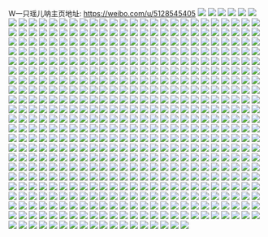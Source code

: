 W一只瑶儿呐主页地址: https://weibo.com/u/5128545405 
![](https://wx4.sinaimg.cn/mw2000/005B4QWhly1h9eqzm79a7j32c0340u0y.jpg) 
![](https://wx4.sinaimg.cn/mw2000/005B4QWhly1h9eqzl9n3zj32c03407wj.jpg) 
![](https://wx4.sinaimg.cn/mw2000/005B4QWhly1h9bt12g7k8j30u012majs.jpg) 
![](https://wx4.sinaimg.cn/mw2000/005B4QWhly1h98envsgcjj30yh1vx4go.jpg) 
![](https://wx4.sinaimg.cn/mw2000/005B4QWhly1h98enwa18yj30yi1o41as.jpg) 
![](https://wx4.sinaimg.cn/mw2000/005B4QWhly1h92cx1k5hij31vj2gkx6q.jpg) 
![](https://wx4.sinaimg.cn/mw2000/005B4QWhly1h92cwxutfjj32c03401l1.jpg) 
![](https://wx4.sinaimg.cn/mw2000/005B4QWhly1h92cx9y9a9j31w72ix1kz.jpg) 
![](https://wx4.sinaimg.cn/mw2000/005B4QWhly1h92cxoqtnxj32c03401l1.jpg) 
![](https://wx4.sinaimg.cn/mw2000/005B4QWhly1h92cxw5afvj32c03407wj.jpg) 
![](https://wx4.sinaimg.cn/mw2000/005B4QWhly1h92cx62kyvj31xh2trkjn.jpg) 
![](https://wx4.sinaimg.cn/mw2000/005B4QWhly1h8s2ur09ttj31mf2che81.jpg) 
![](https://wx4.sinaimg.cn/mw2000/005B4QWhly1h8s2uru3paj31ms2cnb29.jpg) 
![](https://wx4.sinaimg.cn/mw2000/005B4QWhly1h8s2utneqxj32zg287x6q.jpg) 
![](https://wx4.sinaimg.cn/mw2000/005B4QWhly1h8s2upx3dlj322d30vb2a.jpg) 
![](https://wx4.sinaimg.cn/mw2000/005B4QWhly1h8oa4e40e4j32c0340u0y.jpg) 
![](https://wx4.sinaimg.cn/mw2000/005B4QWhly1h8oa4fesgbj32c03404qr.jpg) 
![](https://wx4.sinaimg.cn/mw2000/005B4QWhly1h8oa4gevo3j32c03404qr.jpg) 
![](https://wx4.sinaimg.cn/mw2000/005B4QWhly1h8oa4hb940j32c03407wj.jpg) 
![](https://wx4.sinaimg.cn/mw2000/005B4QWhly1h8oa4jnwusj3140140dkn.jpg) 
![](https://wx4.sinaimg.cn/mw2000/005B4QWhly1h8e4i0ji8zj30yi1oun73.jpg) 
![](https://wx4.sinaimg.cn/mw2000/005B4QWhly1h881pbxp8fj30yi22ob2a.jpg) 
![](https://wx4.sinaimg.cn/mw2000/005B4QWhly1h881pcpmbhj315h0yin22.jpg) 
![](https://wx4.sinaimg.cn/mw2000/005B4QWhly1h881pq81kwj31s62c1hdt.jpg) 
![](https://wx4.sinaimg.cn/mw2000/005B4QWhly1h881outiwmj30yi1mmqj1.jpg) 
![](https://wx4.sinaimg.cn/mw2000/005B4QWhly1h82g11o6zzj30yi22oqpg.jpg) 
![](https://wx4.sinaimg.cn/mw2000/005B4QWhly1h7oytkk3gaj323u2icx6q.jpg) 
![](https://wx4.sinaimg.cn/mw2000/005B4QWhly1h7oytlkc0fj31z82nie82.jpg) 
![](https://wx4.sinaimg.cn/mw2000/005B4QWhly1h7gbawa1t4j32c13404qs.jpg) 
![](https://wx4.sinaimg.cn/mw2000/005B4QWhly1h7gbasxq1bj31sc2dskjm.jpg) 
![](https://wx4.sinaimg.cn/mw2000/005B4QWhly1h7gbauchiyj31sc2ds1kx.jpg) 
![](https://wx4.sinaimg.cn/mw2000/005B4QWhly1h7gbav2dxaj322n2bjqv5.jpg) 
![](https://wx4.sinaimg.cn/mw2000/005B4QWhly1h7gbatjljvj31sc2dsqcu.jpg) 
![](https://wx4.sinaimg.cn/mw2000/005B4QWhly1h7gbar55m4j32c02xmb2a.jpg) 
![](https://wx4.sinaimg.cn/mw2000/005B4QWhly1h7b0z0eenqj32c0340u0y.jpg) 
![](https://wx4.sinaimg.cn/mw2000/005B4QWhly1h70g52n3xoj327y2qs12n.jpg) 
![](https://wx4.sinaimg.cn/mw2000/005B4QWhly1h70g56x606j32c0340tka.jpg) 
![](https://wx4.sinaimg.cn/mw2000/005B4QWhly1h70g5aecg7j31tg2do4qp.jpg) 
![](https://wx4.sinaimg.cn/mw2000/005B4QWhly1h6mds0981nj32c0352e82.jpg) 
![](https://wx4.sinaimg.cn/mw2000/005B4QWhly1h6mds7jfogj32c0340npf.jpg) 
![](https://wx4.sinaimg.cn/mw2000/005B4QWhly1h6mds4jd9nj32c0340aqa.jpg) 
![](https://wx4.sinaimg.cn/mw2000/005B4QWhly1h6mds2dbemj320k2zqqv6.jpg) 
![](https://wx4.sinaimg.cn/mw2000/005B4QWhly1h6mdsbgkt5j31xc2ymu0y.jpg) 
![](https://wx4.sinaimg.cn/mw2000/005B4QWhly1h6mds9k2syj320r2s7qp3.jpg) 
![](https://wx4.sinaimg.cn/mw2000/005B4QWhly1h6mdsg19h3j327u2z4qv7.jpg) 
![](https://wx4.sinaimg.cn/mw2000/005B4QWhly1h6mdsdi8skj31yn2vm4qr.jpg) 
![](https://wx4.sinaimg.cn/mw2000/005B4QWhly1h668was5djj32c0340tea.jpg) 
![](https://wx4.sinaimg.cn/mw2000/005B4QWhly1h668w8or3kj320o2g6al5.jpg) 
![](https://wx4.sinaimg.cn/mw2000/005B4QWhly1h668w5fxtzj32c0340qv6.jpg) 
![](https://wx4.sinaimg.cn/mw2000/005B4QWhly1h668wc4yhwj322o2ev77y.jpg) 
![](https://wx4.sinaimg.cn/mw2000/005B4QWhly1h668wey7t9j32692qfaj8.jpg) 
![](https://wx4.sinaimg.cn/mw2000/005B4QWhly1h668whaxd7j32151zctem.jpg) 
![](https://wx4.sinaimg.cn/mw2000/005B4QWhly1h62ycfegqcj31o0280b29.jpg) 
![](https://wx4.sinaimg.cn/mw2000/005B4QWhly1h62ycfx2nlj31o0280dlk.jpg) 
![](https://wx4.sinaimg.cn/mw2000/005B4QWhly1h4d7i5ezkhj30yi1ap7aa.jpg) 
![](https://wx4.sinaimg.cn/mw2000/005B4QWhly1h4d7k7ctf5j30u01hcgxz.jpg) 
![](https://wx4.sinaimg.cn/mw2000/005B4QWhly1h45onmz2nuj32c03404qr.jpg) 
![](https://wx4.sinaimg.cn/mw2000/005B4QWhly1h45onvdhvkj31tn2sfe82.jpg) 
![](https://wx4.sinaimg.cn/mw2000/005B4QWhly1h45onnygjpj32c0356u0x.jpg) 
![](https://wx4.sinaimg.cn/mw2000/005B4QWhly1h45onrncxuj32c03401ky.jpg) 
![](https://wx4.sinaimg.cn/mw2000/005B4QWhly1h45onp8s9jj32c035ix6q.jpg) 
![](https://wx4.sinaimg.cn/mw2000/005B4QWhly1h45onu8b4dj32c0340x6p.jpg) 
![](https://wx4.sinaimg.cn/mw2000/005B4QWhly1h45onq8z04j32c033y1ky.jpg) 
![](https://wx4.sinaimg.cn/mw2000/005B4QWhly1h45ont6iwkj32c0340b2b.jpg) 
![](https://wx4.sinaimg.cn/mw2000/005B4QWhly1h46vch2g3cj327533fb2c.jpg) 
![](https://wx4.sinaimg.cn/mw2000/005B4QWhly1h3tirm6jp2j334022o7wi.jpg) 
![](https://wx4.sinaimg.cn/mw2000/005B4QWhly1h3tirlekk3j334022ob2a.jpg) 
![](https://wx4.sinaimg.cn/mw2000/005B4QWhly1h3tirnghvoj334022okjm.jpg) 
![](https://wx4.sinaimg.cn/mw2000/005B4QWhly1h3tiroeiavj334025y4qq.jpg) 
![](https://wx4.sinaimg.cn/mw2000/005B4QWhly1h33dqpnajyj30n90m140a.jpg) 
![](https://wx4.sinaimg.cn/mw2000/005B4QWhly1h2xtd6x249j320x2zohdv.jpg) 
![](https://wx4.sinaimg.cn/mw2000/005B4QWhly1h2xtdf7mbwj32c03407wl.jpg) 
![](https://wx4.sinaimg.cn/mw2000/005B4QWhly1h2xtd8vuwhj31ip23zkjl.jpg) 
![](https://wx4.sinaimg.cn/mw2000/005B4QWhly1h2xtdb3m1nj31sc2ds7wi.jpg) 
![](https://wx4.sinaimg.cn/mw2000/005B4QWhly1h2xtdgvyi5j325e2ute82.jpg) 
![](https://wx4.sinaimg.cn/mw2000/005B4QWhly1h2xtdlh22bj31sc2ds7wi.jpg) 
![](https://wx4.sinaimg.cn/mw2000/005B4QWhly1h2xtdjte0yj32c0340u0z.jpg) 
![](https://wx4.sinaimg.cn/mw2000/005B4QWhly1h2g00f96m5j31sc2dsu0x.jpg) 
![](https://wx4.sinaimg.cn/mw2000/005B4QWhly1h2g00dh0e5j325v1xh7wi.jpg) 
![](https://wx4.sinaimg.cn/mw2000/005B4QWhly1h25yd6xywxj30yi0xldhv.jpg) 
![](https://wx4.sinaimg.cn/mw2000/005B4QWhly1h24nglu34bj32lp2eq1l0.jpg) 
![](https://wx4.sinaimg.cn/mw2000/005B4QWhly1h24nh19hq1j31jo28g4qs.jpg) 
![](https://wx4.sinaimg.cn/mw2000/005B4QWhly1h24ngy33g1j321r2uux6q.jpg) 
![](https://wx4.sinaimg.cn/mw2000/005B4QWhly1h24ngrqjvwj31q02u4kjm.jpg) 
![](https://wx4.sinaimg.cn/mw2000/005B4QWhly1h24nguzgzij31v32vl4qr.jpg) 
![](https://wx4.sinaimg.cn/mw2000/005B4QWhly1h24ngo5v30j320j2g0u10.jpg) 
![](https://wx4.sinaimg.cn/mw2000/005B4QWhly1h1nfn1or42j32c035e7wp.jpg) 
![](https://wx4.sinaimg.cn/mw2000/005B4QWhly1h1nfoa393aj31sc2dshdu.jpg) 
![](https://wx4.sinaimg.cn/mw2000/005B4QWhly1h1nfo6p84bj32c0340x6u.jpg) 
![](https://wx4.sinaimg.cn/mw2000/005B4QWhly1h1nfof6kybj33402c0kjo.jpg) 
![](https://wx4.sinaimg.cn/mw2000/005B4QWhly1h1nfoi9w9jj31s82geqv6.jpg) 
![](https://wx4.sinaimg.cn/mw2000/005B4QWhly1h1mu0rbtapj31sc2ds4qq.jpg) 
![](https://wx4.sinaimg.cn/mw2000/005B4QWhly1h1mu0wwvf5j31k6286qv6.jpg) 
![](https://wx4.sinaimg.cn/mw2000/005B4QWhly1h1cwnlgx2hj33402c0kjn.jpg) 
![](https://wx4.sinaimg.cn/mw2000/005B4QWhly1h1cwno0017j30u00up14f.jpg) 
![](https://wx4.sinaimg.cn/mw2000/005B4QWhly1h1cwnolwjxj30ld0jjwjk.jpg) 
![](https://wx4.sinaimg.cn/mw2000/005B4QWhly1h1cwnozs4dj30q70is7bh.jpg) 
![](https://wx4.sinaimg.cn/mw2000/005B4QWhly1h1cwnpdpq9j30pp0pzn2x.jpg) 
![](https://wx4.sinaimg.cn/mw2000/005B4QWhly1h1cwnq5vtej30i50fb0wj.jpg) 
![](https://wx4.sinaimg.cn/mw2000/005B4QWhly1h1cwnpps01j30o30jnq6t.jpg) 
![](https://wx4.sinaimg.cn/mw2000/005B4QWhly1h14izugf6nj31sc2dsqv5.jpg) 
![](https://wx4.sinaimg.cn/mw2000/005B4QWhly1h14izp1dvxj31h612f1kx.jpg) 
![](https://wx4.sinaimg.cn/mw2000/005B4QWhly1h14j0bf635j31sc2dsqv6.jpg) 
![](https://wx4.sinaimg.cn/mw2000/005B4QWhly1h14j02ls3ij31sc2dsx6q.jpg) 
![](https://wx4.sinaimg.cn/mw2000/005B4QWhly1h0yid8boogj32c0340qv8.jpg) 
![](https://wx4.sinaimg.cn/mw2000/005B4QWhly1h0yid45hkuj32c02qfu11.jpg) 
![](https://wx4.sinaimg.cn/mw2000/005B4QWhly1h0yidb9p1sj32c0325hdw.jpg) 
![](https://wx4.sinaimg.cn/mw2000/005B4QWhly1h0yichizzzj31sc2ds1kz.jpg) 
![](https://wx4.sinaimg.cn/mw2000/005B4QWhly1h0yicof5otj32c0340kjn.jpg) 
![](https://wx4.sinaimg.cn/mw2000/005B4QWhly1h0yic81qqcj32c0340qv6.jpg) 
![](https://wx4.sinaimg.cn/mw2000/005B4QWhly1h0yidhzauij33402cqu13.jpg) 
![](https://wx4.sinaimg.cn/mw2000/005B4QWhly1h0yido3i63j32b23404qv.jpg) 
![](https://wx4.sinaimg.cn/mw2000/005B4QWhly1h0pwixw5ogj3196145dsl.jpg) 
![](https://wx4.sinaimg.cn/mw2000/005B4QWhly1h0fkhtp21uj31wb2u4kjn.jpg) 
![](https://wx4.sinaimg.cn/mw2000/005B4QWhly1h0fkhrn99ij32c03404qq.jpg) 
![](https://wx4.sinaimg.cn/mw2000/005B4QWhly1h0fki2mwzij322t31jx6u.jpg) 
![](https://wx4.sinaimg.cn/mw2000/005B4QWhly1h0fki9g8r6j31yd2j4b2d.jpg) 
![](https://wx4.sinaimg.cn/mw2000/005B4QWhly1h0fkik7vjzj32b63597wk.jpg) 
![](https://wx4.sinaimg.cn/mw2000/005B4QWhly1h0fkie0neyj31no28gnpf.jpg) 
![](https://wx4.sinaimg.cn/mw2000/005B4QWhly1h0fkhq59i5j323h2ux7wl.jpg) 
![](https://wx4.sinaimg.cn/mw2000/005B4QWhly1h0fkiipe8lj31cj1n4kjm.jpg) 
![](https://wx4.sinaimg.cn/mw2000/005B4QWhly1h06x55qdb7j30yi0h5jul.jpg) 
![](https://wx4.sinaimg.cn/mw2000/005B4QWhly1h06x57ydsoj30u01hcwqi.jpg) 
![](https://wx4.sinaimg.cn/mw2000/005B4QWhly1h06x5de479j31jd1j34qq.jpg) 
![](https://wx4.sinaimg.cn/mw2000/005B4QWhly1h06x58bds5j30r70r6adl.jpg) 
![](https://wx4.sinaimg.cn/mw2000/005B4QWhly1h06x54vkzhj32dc35sx6q.jpg) 
![](https://wx4.sinaimg.cn/mw2000/005B4QWhly1h06x58lh8rj30qi0n1n1j.jpg) 
![](https://wx4.sinaimg.cn/mw2000/005B4QWhly1h04uqt3e3mj31kq270kjm.jpg) 
![](https://wx4.sinaimg.cn/mw2000/005B4QWhly1h04uq9g0daj31rm24wkjm.jpg) 
![](https://wx4.sinaimg.cn/mw2000/005B4QWhly1h04uqc9r5tj31sc2ds7wj.jpg) 
![](https://wx4.sinaimg.cn/mw2000/005B4QWhly1h04uqg80x7j32001yi7j5.jpg) 
![](https://wx4.sinaimg.cn/mw2000/005B4QWhly1h04uqfigkoj31sc2ds4qr.jpg) 
![](https://wx4.sinaimg.cn/mw2000/005B4QWhly1gznhc2sm4hj30yi0y911m.jpg) 
![](https://wx4.sinaimg.cn/mw2000/005B4QWhly1gzd8x3qzsfj31sc2ds7wi.jpg) 
![](https://wx4.sinaimg.cn/mw2000/005B4QWhly1gzd8xtym1jj31sc2dsb2a.jpg) 
![](https://wx4.sinaimg.cn/mw2000/005B4QWhly1gzd8x94ywhj31sc2dsx6p.jpg) 
![](https://wx4.sinaimg.cn/mw2000/005B4QWhly1gzd8xwj1apj32c0340hdt.jpg) 
![](https://wx4.sinaimg.cn/mw2000/005B4QWhly1gzd8yl62ebj32c03407wi.jpg) 
![](https://wx4.sinaimg.cn/mw2000/005B4QWhly1gz0uuis8omj30yi0hlacq.jpg) 
![](https://wx4.sinaimg.cn/mw2000/005B4QWhly1gymr52er4nj32c0340hdu.jpg) 
![](https://wx4.sinaimg.cn/mw2000/005B4QWhly1gymr54fs4gj32c03227wk.jpg) 
![](https://wx4.sinaimg.cn/mw2000/005B4QWhly1gymr516amkj32c0340qv5.jpg) 
![](https://wx4.sinaimg.cn/mw2000/005B4QWhly1gyght6u5ldj31o0280kjm.jpg) 
![](https://wx4.sinaimg.cn/mw2000/005B4QWhly1gyghsze4fkj31o0280b2a.jpg) 
![](https://wx4.sinaimg.cn/mw2000/005B4QWhly1gyghswt6glj30lc0sg128.jpg) 
![](https://wx4.sinaimg.cn/mw2000/005B4QWhly1gyghtdp3v9j31o0280e82.jpg) 
![](https://wx4.sinaimg.cn/mw2000/005B4QWhly1gyghsvfcztj31o01xvhdt.jpg) 
![](https://wx4.sinaimg.cn/mw2000/005B4QWhly1gxv1b3v1dsj32c03401kz.jpg) 
![](https://wx4.sinaimg.cn/mw2000/005B4QWhly1gxv1bgffsbj32c0340qv6.jpg) 
![](https://wx4.sinaimg.cn/mw2000/005B4QWhly1gxv1b6qh5oj33402c0e82.jpg) 
![](https://wx4.sinaimg.cn/mw2000/005B4QWhly1gxv1ayvqe9j32c03404qq.jpg) 
![](https://wx4.sinaimg.cn/mw2000/005B4QWhly1gxv1bbm2dij31gw33ze81.jpg) 
![](https://wx4.sinaimg.cn/mw2000/005B4QWhly1gxv1bjffiej32c03404qq.jpg) 
![](https://wx4.sinaimg.cn/mw2000/005B4QWhly1gxv1b8o9hjj32c03407wi.jpg) 
![](https://wx4.sinaimg.cn/mw2000/005B4QWhly1gxv1by9putj31ju33ze81.jpg) 
![](https://wx4.sinaimg.cn/mw2000/005B4QWhly1gxv1bogvimj32c03404qq.jpg) 
![](https://wx4.sinaimg.cn/mw2000/005B4QWhly1gwn4l49aqjj31sc2dshdu.jpg) 
![](https://wx4.sinaimg.cn/mw2000/005B4QWhly1gwn4kt5v1uj32rl0ww4qp.jpg) 
![](https://wx4.sinaimg.cn/mw2000/005B4QWhly1gwn4kqwgwhj32c03407wi.jpg) 
![](https://wx4.sinaimg.cn/mw2000/005B4QWhly1gwn4kmeq3ij30k00jdq57.jpg) 
![](https://wx4.sinaimg.cn/mw2000/005B4QWhly1gwn4lr4przj32c0340b2a.jpg) 
![](https://wx4.sinaimg.cn/mw2000/005B4QWhly1gwn4luvweyj32c0340x6p.jpg) 
![](https://wx4.sinaimg.cn/mw2000/005B4QWhly1gwn4m185w4j33402c0b29.jpg) 
![](https://wx4.sinaimg.cn/mw2000/005B4QWhly1gwctze3s8gj33402c0nph.jpg) 
![](https://wx4.sinaimg.cn/mw2000/005B4QWhly1gwctzjmwvqj32c03404qq.jpg) 
![](https://wx4.sinaimg.cn/mw2000/005B4QWhly1gwctzp4bzpj31sc2ds1ky.jpg) 
![](https://wx4.sinaimg.cn/mw2000/005B4QWhly1gwb5zrrcalj320h2fr1kz.jpg) 
![](https://wx4.sinaimg.cn/mw2000/005B4QWhly1gwb5znvgxmj32c03401kz.jpg) 
![](https://wx4.sinaimg.cn/mw2000/005B4QWhly1gwb5zwoh5xj32c0340x6s.jpg) 
![](https://wx4.sinaimg.cn/mw2000/005B4QWhly1gwa20y0hngj316n1kwaz3.jpg) 
![](https://wx4.sinaimg.cn/mw2000/005B4QWhly1gwa20u12lcj32c0340b29.jpg) 
![](https://wx4.sinaimg.cn/mw2000/005B4QWhly1gwa20qvm91j33402c07wj.jpg) 
![](https://wx4.sinaimg.cn/mw2000/005B4QWhly1gwa213j7jtj316o1kwnpd.jpg) 
![](https://wx4.sinaimg.cn/mw2000/005B4QWhly1gwa214u30kj33402c0b29.jpg) 
![](https://wx4.sinaimg.cn/mw2000/005B4QWhly1gwa219c3pfj316o1kw4qp.jpg) 
![](https://wx4.sinaimg.cn/mw2000/005B4QWhly1gw4hrl9yptj316o1kwhcq.jpg) 
![](https://wx4.sinaimg.cn/mw2000/005B4QWhly1gw4hrwz231j31o0280kjm.jpg) 
![](https://wx4.sinaimg.cn/mw2000/005B4QWhly1gw4hrz1nx3j30lc0sgdmf.jpg) 
![](https://wx4.sinaimg.cn/mw2000/005B4QWhly1gw4hrew9ghj316o1kwe81.jpg) 
![](https://wx4.sinaimg.cn/mw2000/005B4QWhly1gw4hs7c2zej316o1kwe81.jpg) 
![](https://wx4.sinaimg.cn/mw2000/005B4QWhly1gvo9jpaozwj616o1kw7wh02.jpg) 
![](https://wx4.sinaimg.cn/mw2000/005B4QWhly1gvo9jukbj2j61o02804qq02.jpg) 
![](https://wx4.sinaimg.cn/mw2000/005B4QWhly1gvo9jz3kqij61o02801ky02.jpg) 
![](https://wx4.sinaimg.cn/mw2000/005B4QWhly1gvo9jmdg0sj61o02801ky02.jpg) 
![](https://wx4.sinaimg.cn/mw2000/005B4QWhly1gvh97ak1ktj60yi1nrn8j02.jpg) 
![](https://wx4.sinaimg.cn/mw2000/005B4QWhly1gvdusdleq9j61kl280kjm02.jpg) 
![](https://wx4.sinaimg.cn/mw2000/005B4QWhly1gvbth5d4toj627y269npd02.jpg) 
![](https://wx4.sinaimg.cn/mw2000/005B4QWhly1gvbth76gpjj62c0340u0x02.jpg) 
![](https://wx4.sinaimg.cn/mw2000/005B4QWhly1gvbth8n1e5j61sc2ds7tu02.jpg) 
![](https://wx4.sinaimg.cn/mw2000/005B4QWhly1gvbtha269yj62ds1sgtzc02.jpg) 
![](https://wx4.sinaimg.cn/mw2000/005B4QWhly1gv7u8mdzirj62ds2dshdu02.jpg) 
![](https://wx4.sinaimg.cn/mw2000/005B4QWhly1gv7u8h8palj62c0340qv602.jpg) 
![](https://wx4.sinaimg.cn/mw2000/005B4QWhly1gv7u8xi0u5j61mr26cb2a02.jpg) 
![](https://wx4.sinaimg.cn/mw2000/005B4QWhly1gv7u99vxbtj61jq23lhdt02.jpg) 
![](https://wx4.sinaimg.cn/mw2000/005B4QWhly1gv7u90cd1kj62cf2c0kjl02.jpg) 
![](https://wx4.sinaimg.cn/mw2000/005B4QWhly1gv7u9bxynrj61df28ye8102.jpg) 
![](https://wx4.sinaimg.cn/mw2000/005B4QWhly1gv7u9d2zg1j61sc2dshdt02.jpg) 
![](https://wx4.sinaimg.cn/mw2000/005B4QWhly1gv7u9dy0vsj61zb2vhe8102.jpg) 
![](https://wx4.sinaimg.cn/mw2000/005B4QWhly1gunb31n4pjj62c0340qv702.jpg) 
![](https://wx4.sinaimg.cn/mw2000/005B4QWhly1gunb2vrbguj61ah1kw1kx02.jpg) 
![](https://wx4.sinaimg.cn/mw2000/005B4QWhly1gunb33ymzkj616o1kw1kx02.jpg) 
![](https://wx4.sinaimg.cn/mw2000/005B4QWhly1gunb2t9f9lj616o1kw7wh02.jpg) 
![](https://wx4.sinaimg.cn/mw2000/005B4QWhly1gunb3gtkh8j60u00i30va02.jpg) 
![](https://wx4.sinaimg.cn/mw2000/005B4QWhly1gunb3fxrqhj62c035hnpj02.jpg) 
![](https://wx4.sinaimg.cn/mw2000/005B4QWhly1gua3pzcb81j63402c07wj02.jpg) 
![](https://wx4.sinaimg.cn/mw2000/005B4QWhly1gua3qagk40j62c033ze8602.jpg) 
![](https://wx4.sinaimg.cn/mw2000/005B4QWhly1gua3q2zkq4j63402c0kjm02.jpg) 
![](https://wx4.sinaimg.cn/mw2000/005B4QWhly1gua3s1atlej62c0340u0x02.jpg) 
![](https://wx4.sinaimg.cn/mw2000/005B4QWhly1gua3q4pg6jj62c03407wi02.jpg) 
![](https://wx4.sinaimg.cn/mw2000/005B4QWhly1gua3s3324qj61r02c0b2a02.jpg) 
![](https://wx4.sinaimg.cn/mw2000/005B4QWhly1gua3s5abtbj63402c01ky02.jpg) 
![](https://wx4.sinaimg.cn/mw2000/005B4QWhly1gua3rzc42dj62c0340u0x02.jpg) 
![](https://wx4.sinaimg.cn/mw2000/005B4QWhly1gua3s79by2j63402c0npd02.jpg) 
![](https://wx4.sinaimg.cn/mw2000/005B4QWhly1gu99b7a1wij61481kwnpd02.jpg) 
![](https://wx4.sinaimg.cn/mw2000/005B4QWhly1gu99by3zf0j61j71kw4qq02.jpg) 
![](https://wx4.sinaimg.cn/mw2000/005B4QWhly1gu99cdkk2rj616o1kwqv502.jpg) 
![](https://wx4.sinaimg.cn/mw2000/005B4QWhly1gu99cq5miij616o1kw4qp02.jpg) 
![](https://wx4.sinaimg.cn/mw2000/005B4QWhly1gu99au2ns8j616o1kw1ky02.jpg) 
![](https://wx4.sinaimg.cn/mw2000/005B4QWhly1gtr0l5b225j6261340b2c02.jpg) 
![](https://wx4.sinaimg.cn/mw2000/005B4QWhly1gtr0l0reh0j627j2hh7wo02.jpg) 
![](https://wx4.sinaimg.cn/mw2000/005B4QWhly1gtr0lexqfbj62c0340npg02.jpg) 
![](https://wx4.sinaimg.cn/mw2000/005B4QWhly1gtr0lo2mdjj61t12jg4qs02.jpg) 
![](https://wx4.sinaimg.cn/mw2000/005B4QWhly1gtr0kutxfdj61ar0v216x02.jpg) 
![](https://wx4.sinaimg.cn/mw2000/005B4QWhly1gtr0lzx9ljj62c0340b2e02.jpg) 
![](https://wx4.sinaimg.cn/mw2000/005B4QWhly1gtqowjng3gj62c0340hdw02.jpg) 
![](https://wx4.sinaimg.cn/mw2000/005B4QWhly1gtqowydo1sj62c0340npf02.jpg) 
![](https://wx4.sinaimg.cn/mw2000/005B4QWhly1gshzcdg5lgj32c0340u0y.jpg) 
![](https://wx4.sinaimg.cn/mw2000/005B4QWhly1gsfkgllmjzj32c0340npi.jpg) 
![](https://wx4.sinaimg.cn/mw2000/005B4QWhly1gsfkghs40cj30ti17eh0g.jpg) 
![](https://wx4.sinaimg.cn/mw2000/005B4QWhly1gsfkgnb5wsj33402c0hdt.jpg) 
![](https://wx4.sinaimg.cn/mw2000/005B4QWhly1gsfkgfirdmj30td0qyn23.jpg) 
![](https://wx4.sinaimg.cn/mw2000/005B4QWhly1gsfkhbk6qaj30yi10p7cr.jpg) 
![](https://wx4.sinaimg.cn/mw2000/005B4QWhly1gsfkgi9vtmj30tt0ctq6k.jpg) 
![](https://wx4.sinaimg.cn/mw2000/005B4QWhly1gsawj3xnnkj32c02dfhdt.jpg) 
![](https://wx4.sinaimg.cn/mw2000/005B4QWhly1gsawiqeycgj32c03407wj.jpg) 
![](https://wx4.sinaimg.cn/mw2000/005B4QWhly1gsawiwd8v0j33402c0b29.jpg) 
![](https://wx4.sinaimg.cn/mw2000/005B4QWhly1gsawizdh5dj33402c0hdt.jpg) 
![](https://wx4.sinaimg.cn/mw2000/005B4QWhly1gsawiscqxsj33402c01k3.jpg) 
![](https://wx4.sinaimg.cn/mw2000/005B4QWhly1gsawj1qhfij328t2m3b29.jpg) 
![](https://wx4.sinaimg.cn/mw2000/005B4QWhly1gs9yip5qsnj32i72i77wp.jpg) 
![](https://wx4.sinaimg.cn/mw2000/005B4QWhly1gs9yihfn63j32i724zk0z.jpg) 
![](https://wx4.sinaimg.cn/mw2000/005B4QWhly1grl1095pasj62c0340npt02.jpg) 
![](https://wx4.sinaimg.cn/mw2000/005B4QWhly1grl0zv1w1gj31uh2q9b2j.jpg) 
![](https://wx4.sinaimg.cn/mw2000/005B4QWhly1grl104anvyj32c03401lj.jpg) 
![](https://wx4.sinaimg.cn/mw2000/005B4QWhly1grl0zz7oxsj32bz2r2x74.jpg) 
![](https://wx4.sinaimg.cn/mw2000/005B4QWhly1grl10bj537j31zr2n61l3.jpg) 
![](https://wx4.sinaimg.cn/mw2000/005B4QWhly1grl10k3iecj31xo2x7b2f.jpg) 
![](https://wx4.sinaimg.cn/mw2000/005B4QWhly1grl10eme88j32dw25le8a.jpg) 
![](https://wx4.sinaimg.cn/mw2000/005B4QWhly1grl0zrydesj33402c0e81.jpg) 
![](https://wx4.sinaimg.cn/mw2000/005B4QWhly1grl10gunbhj32d71v47wm.jpg) 
![](https://wx4.sinaimg.cn/mw2000/005B4QWhly1greib9xn72j33402c07tm.jpg) 
![](https://wx4.sinaimg.cn/mw2000/005B4QWhly1gred4526evj30u010zamj.jpg) 
![](https://wx4.sinaimg.cn/mw2000/005B4QWhly1gred43jbb2j33402c0kjl.jpg) 
![](https://wx4.sinaimg.cn/mw2000/005B4QWhly1gred4752psj33402c0npd.jpg) 
![](https://wx4.sinaimg.cn/mw2000/005B4QWhly1gq8ucvoku3j32c0340kkb.jpg) 
![](https://wx4.sinaimg.cn/mw2000/005B4QWhly1gq8ud3j3q9j32c13407x1.jpg) 
![](https://wx4.sinaimg.cn/mw2000/005B4QWhly1gq8uclq9fwj32c0340x7b.jpg) 
![](https://wx4.sinaimg.cn/mw2000/005B4QWhly1gq8ucdlwmoj32c0340e8n.jpg) 
![](https://wx4.sinaimg.cn/mw2000/005B4QWhly1gq8udakpkfj32c03401lj.jpg) 
![](https://wx4.sinaimg.cn/mw2000/005B4QWhly1gq8udi5ma0j32c03404r8.jpg) 
![](https://wx4.sinaimg.cn/mw2000/005B4QWhly1gq8udpx7ukj32c03401li.jpg) 
![](https://wx4.sinaimg.cn/mw2000/005B4QWhly1gq8udzeimdj32c0340kk4.jpg) 
![](https://wx4.sinaimg.cn/mw2000/005B4QWhly1gq8ue7j6utj32c1340kk8.jpg) 
![](https://wx4.sinaimg.cn/mw2000/005B4QWhly1gojc0tviggj31p92a07wi.jpg) 
![](https://wx4.sinaimg.cn/mw2000/005B4QWhly1gojc1atjcjj320z2ye4qs.jpg) 
![](https://wx4.sinaimg.cn/mw2000/005B4QWhly1gojc1fruohj31qn255x6p.jpg) 
![](https://wx4.sinaimg.cn/mw2000/005B4QWhly1gojc0r9c2xj33402c0b2c.jpg) 
![](https://wx4.sinaimg.cn/mw2000/005B4QWhly1gojc1e5znaj326m2vcb2b.jpg) 
![](https://wx4.sinaimg.cn/mw2000/005B4QWhly1gojc0wgpscj31xk1d87wi.jpg) 
![](https://wx4.sinaimg.cn/mw2000/005B4QWhly1gojc0ynehnj30rs0o1n61.jpg) 
![](https://wx4.sinaimg.cn/mw2000/005B4QWhly1gnjzewb149j32c0340qv8.jpg) 
![](https://wx4.sinaimg.cn/mw2000/005B4QWhly1gnjzeu1modj31qs2fjkjl.jpg) 
![](https://wx4.sinaimg.cn/mw2000/005B4QWhly1gnjzeslj3vj32c0340u0z.jpg) 
![](https://wx4.sinaimg.cn/mw2000/005B4QWhly1gnjzeyb52oj32c027wu0y.jpg) 
![](https://wx4.sinaimg.cn/mw2000/005B4QWhly1gnjzf2fokzj31sc2dsnpe.jpg) 
![](https://wx4.sinaimg.cn/mw2000/005B4QWhly1gnjzf0ku6qj3340340u10.jpg) 
![](https://wx4.sinaimg.cn/mw2000/005B4QWhly1gnjzf58l8fj32c03404qs.jpg) 
![](https://wx4.sinaimg.cn/mw2000/005B4QWhly1gnjzf9nd1kj32c0340e83.jpg) 
![](https://wx4.sinaimg.cn/mw2000/005B4QWhly1gnjzf7mw3jj32c033ye84.jpg) 
![](https://wx4.sinaimg.cn/mw2000/005B4QWhly1gncm0aeytrj3215340u0x.jpg) 
![](https://wx4.sinaimg.cn/mw2000/005B4QWhly1gncm0bj1sej334022o1ky.jpg) 
![](https://wx4.sinaimg.cn/mw2000/005B4QWhly1gncm0cckhej321n340kjl.jpg) 
![](https://wx4.sinaimg.cn/mw2000/005B4QWhly1gncm09j30zj3206340qv5.jpg) 
![](https://wx4.sinaimg.cn/mw2000/005B4QWhly1gncm0e7ba0j322o340x6q.jpg) 
![](https://wx4.sinaimg.cn/mw2000/005B4QWhly1gncm15izmlj31zd30n7wi.jpg) 
![](https://wx4.sinaimg.cn/mw2000/005B4QWhly1gn9k060vqpj322n2o44qq.jpg) 
![](https://wx4.sinaimg.cn/mw2000/005B4QWhly1gn9k07q7eej322o340qv7.jpg) 
![](https://wx4.sinaimg.cn/mw2000/005B4QWhly1gn9k04ynchj334022onpe.jpg) 
![](https://wx4.sinaimg.cn/mw2000/005B4QWhly1gn9k0b6woqj334022ox6q.jpg) 
![](https://wx4.sinaimg.cn/mw2000/005B4QWhly1gn9k0a5g92j322o340kjm.jpg) 
![](https://wx4.sinaimg.cn/mw2000/005B4QWhly1gn9k0dqn04j334022oe83.jpg) 
![](https://wx4.sinaimg.cn/mw2000/005B4QWhly1gn9k0cbp4mj32js1t07wi.jpg) 
![](https://wx4.sinaimg.cn/mw2000/005B4QWhly1gn9k092yrhj322o3407wi.jpg) 
![](https://wx4.sinaimg.cn/mw2000/005B4QWhly1gn9k0etm8zj334022onpe.jpg) 
![](https://wx4.sinaimg.cn/mw2000/005B4QWhly1gmn8gm9n03j31sc2dr7wi.jpg) 
![](https://wx4.sinaimg.cn/mw2000/005B4QWhly1gmn8go6m14j31sc2drnpd.jpg) 
![](https://wx4.sinaimg.cn/mw2000/005B4QWhly1gm1p1o80n8j334024e7wj.jpg) 
![](https://wx4.sinaimg.cn/mw2000/005B4QWhly1gm1p1m964qj33403407wm.jpg) 
![](https://wx4.sinaimg.cn/mw2000/005B4QWhly1gm1p1pircjj334023unpg.jpg) 
![](https://wx4.sinaimg.cn/mw2000/005B4QWhly1gm1p1krvnnj322o340u0y.jpg) 
![](https://wx4.sinaimg.cn/mw2000/005B4QWhly1gm1p1qun0kj334022oqv7.jpg) 
![](https://wx4.sinaimg.cn/mw2000/005B4QWhly1gm1p1v14tyj334022o1ky.jpg) 
![](https://wx4.sinaimg.cn/mw2000/005B4QWhly1gm1p1s831gj334022oe84.jpg) 
![](https://wx4.sinaimg.cn/mw2000/005B4QWhly1gm1p1x4jqwj334022onpe.jpg) 
![](https://wx4.sinaimg.cn/mw2000/005B4QWhly1gm1p1txdwaj334022okjo.jpg) 
![](https://wx4.sinaimg.cn/mw2000/005B4QWhly1glnfz1urgaj30u01afwt6.jpg) 
![](https://wx4.sinaimg.cn/mw2000/005B4QWhly1glnfz19ufzj30u10u010r.jpg) 
![](https://wx4.sinaimg.cn/mw2000/005B4QWhly1glnfz2jbdcj30u0158qf4.jpg) 
![](https://wx4.sinaimg.cn/mw2000/005B4QWhly1glnfz3fuclj30u01404b6.jpg) 
![](https://wx4.sinaimg.cn/mw2000/005B4QWhly1glnfz2x0xpj30u0190jyf.jpg) 
![](https://wx4.sinaimg.cn/mw2000/005B4QWhly1glnfz3zw6uj30u0140gxq.jpg) 
![](https://wx4.sinaimg.cn/mw2000/005B4QWhly1gk1mhl8rq9j30u0140h0r.jpg) 
![](https://wx4.sinaimg.cn/mw2000/005B4QWhly1gk1mhk4ce0j30u014zth1.jpg) 
![](https://wx4.sinaimg.cn/mw2000/005B4QWhly1gk1mhkrwvij30u0140tn1.jpg) 
![](https://wx4.sinaimg.cn/mw2000/005B4QWhly1gk0f2ohshfj30u00u04au.jpg) 
![](https://wx4.sinaimg.cn/mw2000/005B4QWhly1gk0f2nj9qij30u014049c.jpg) 
![](https://wx4.sinaimg.cn/mw2000/005B4QWhly1gk0f2qg2hqj31b50u0dz3.jpg) 
![](https://wx4.sinaimg.cn/mw2000/005B4QWhly1gk0f2rv0o5j30u00u0qan.jpg) 
![](https://wx4.sinaimg.cn/mw2000/005B4QWhly1gk0f2pbnfdj31400u0n7e.jpg) 
![](https://wx4.sinaimg.cn/mw2000/005B4QWhly1gk0f2mw7uzj30u00u049j.jpg) 
![](https://wx4.sinaimg.cn/mw2000/005B4QWhly1gk0f2r57daj30u00u0doc.jpg) 
![](https://wx4.sinaimg.cn/mw2000/005B4QWhly1gjj4bg4jnyj30u0140gz5.jpg) 
![](https://wx4.sinaimg.cn/mw2000/005B4QWhly1gjj4bhd2mvj30u0140qg2.jpg) 
![](https://wx4.sinaimg.cn/mw2000/005B4QWhly1gjj4bfd4i0j30u0140dt9.jpg) 
![](https://wx4.sinaimg.cn/mw2000/005B4QWhly1gjh27pl8vqj31sc2ds1ky.jpg) 
![](https://wx4.sinaimg.cn/mw2000/005B4QWhly1gjh27rhstfj31o0280npd.jpg) 
![](https://wx4.sinaimg.cn/mw2000/005B4QWhly1gjh27qlchaj32c03404qq.jpg) 
![](https://wx4.sinaimg.cn/mw2000/005B4QWhly1gjh27t13ozj32bt340x6s.jpg) 
![](https://wx4.sinaimg.cn/mw2000/005B4QWhly1gjh27ol1tyj32aw340kjo.jpg) 
![](https://wx4.sinaimg.cn/mw2000/005B4QWhly1gjh2819g7uj32an340x6r.jpg) 
![](https://wx4.sinaimg.cn/mw2000/005B4QWhly1gja76tgb7dj31kw16o7wi.jpg) 
![](https://wx4.sinaimg.cn/mw2000/005B4QWhly1gja76wc0sqj31kw16oe82.jpg) 
![](https://wx4.sinaimg.cn/mw2000/005B4QWhly1gja76xy2r2j31kw16okjm.jpg) 
![](https://wx4.sinaimg.cn/mw2000/005B4QWhly1gja76zcx5yj31kw16ox6p.jpg) 
![](https://wx4.sinaimg.cn/mw2000/005B4QWhly1gj8fwygpcjj316o1kw7wi.jpg) 
![](https://wx4.sinaimg.cn/mw2000/005B4QWhly1gj8fwi10zwj316o1kw7wi.jpg) 
![](https://wx4.sinaimg.cn/mw2000/005B4QWhly1gj8fxo1qz7j316o1kwb2a.jpg) 
![](https://wx4.sinaimg.cn/mw2000/005B4QWhly1gj8fyxq13jj316o1kwu0y.jpg) 
![](https://wx4.sinaimg.cn/mw2000/005B4QWhly1gj8fzuc3soj316o1kwe82.jpg) 
![](https://wx4.sinaimg.cn/mw2000/005B4QWhly1gio7qwjkloj316o1kw4qq.jpg) 
![](https://wx4.sinaimg.cn/mw2000/005B4QWhly1gio7qujlntj315o1qinpd.jpg) 
![](https://wx4.sinaimg.cn/mw2000/005B4QWhly1gio7qywtasj316o1kwb2a.jpg) 
![](https://wx4.sinaimg.cn/mw2000/005B4QWhly1gi5f9bfqenj316o1kwu0y.jpg) 
![](https://wx4.sinaimg.cn/mw2000/005B4QWhly1gi5f9quf5zj315o1v04qq.jpg) 
![](https://wx4.sinaimg.cn/mw2000/005B4QWhly1gi5f9gj5oxj316o1kw1kz.jpg) 
![](https://wx4.sinaimg.cn/mw2000/005B4QWhly1gi5f9ya1krj315o4lc4qt.jpg) 
![](https://wx4.sinaimg.cn/mw2000/005B4QWhly1gi5f9t0zefj315o1qiu0x.jpg) 
![](https://wx4.sinaimg.cn/mw2000/005B4QWhly1gi5f9zsn5qj31kw16ohdu.jpg) 
![](https://wx4.sinaimg.cn/mw2000/005B4QWhly1gi5fa6m01lj316o1kwx6q.jpg) 
![](https://wx4.sinaimg.cn/mw2000/005B4QWhly1gi5fa0zgmpj316o1hznpd.jpg) 
![](https://wx4.sinaimg.cn/mw2000/005B4QWhly1gi5faa22rrj316o1kw1kz.jpg) 
![](https://wx4.sinaimg.cn/mw2000/005B4QWhly1gi2vqoiwsqj316o1kwhdu.jpg) 
![](https://wx4.sinaimg.cn/mw2000/005B4QWhly1ghkj5sbgfxj31hc1hc1ky.jpg) 
![](https://wx4.sinaimg.cn/mw2000/005B4QWhly1ghkj5mw3w6j31hc1hce82.jpg) 
![](https://wx4.sinaimg.cn/mw2000/005B4QWhly1ghkj5pq76gj31hc1hckjl.jpg) 
![](https://wx4.sinaimg.cn/mw2000/005B4QWhly1ghkj5wihpoj315o2bc4qq.jpg) 
![](https://wx4.sinaimg.cn/mw2000/005B4QWhly1gg8a3nnsvij315o1qi7wi.jpg) 
![](https://wx4.sinaimg.cn/mw2000/005B4QWhly1gg8a485x0zj31kw16oqv6.jpg) 
![](https://wx4.sinaimg.cn/mw2000/005B4QWhly1gg8a3s2hdfj315o2lrhdv.jpg) 
![](https://wx4.sinaimg.cn/mw2000/005B4QWhly1gg8a40au6vj315o1qi7wi.jpg) 
![](https://wx4.sinaimg.cn/mw2000/005B4QWhly1gg8a3x0f3ej315o3yfx6r.jpg) 
![](https://wx4.sinaimg.cn/mw2000/005B4QWhly1gg8a43sr5kj315o336qv6.jpg) 
![](https://wx4.sinaimg.cn/mw2000/005B4QWhly1gf9qrn9ymsj31421adnhy.jpg) 
![](https://wx4.sinaimg.cn/mw2000/005B4QWhly1gf9qrnn7mej316o18v1et.jpg) 
![](https://wx4.sinaimg.cn/mw2000/005B4QWhly1gf9qrnyj0cj30vu16r4bm.jpg) 
![](https://wx4.sinaimg.cn/mw2000/005B4QWhly1gf9qroh9lfj30vl167n9i.jpg) 
![](https://wx4.sinaimg.cn/mw2000/005B4QWhly1gf9qrr08waj313v1714qp.jpg) 
![](https://wx4.sinaimg.cn/mw2000/005B4QWhly1gf9qrs1tswj316o1kw4qq.jpg) 
![](https://wx4.sinaimg.cn/mw2000/005B4QWhly1gf9qrtv97nj316o1kwb29.jpg) 
![](https://wx4.sinaimg.cn/mw2000/005B4QWhly1gf4ifahlqcj312y1bmkjl.jpg) 
![](https://wx4.sinaimg.cn/mw2000/005B4QWhly1gf4ifcdk09j31kw16ob2a.jpg) 
![](https://wx4.sinaimg.cn/mw2000/005B4QWhly1gf4ifbbnf4j315o15ohdt.jpg) 
![](https://wx4.sinaimg.cn/mw2000/005B4QWhly1gemen86wlwj31ec1ecq5z.jpg) 
![](https://wx4.sinaimg.cn/mw2000/005B4QWhly1gemenanz64j340o40oe81.jpg) 
![](https://wx4.sinaimg.cn/mw2000/005B4QWhly1gemen8jg93j31pa1pawi6.jpg) 
![](https://wx4.sinaimg.cn/mw2000/005B4QWhly1gemen8u5r4j31ca1camyv.jpg) 
![](https://wx4.sinaimg.cn/mw2000/005B4QWhly1gemen9gpzwj342n42n4qp.jpg) 
![](https://wx4.sinaimg.cn/mw2000/005B4QWhly1ge8mb2f8knj31aw1awaed.jpg) 
![](https://wx4.sinaimg.cn/mw2000/005B4QWhly1ge8mb3gdipj31z41z4n8u.jpg) 
![](https://wx4.sinaimg.cn/mw2000/005B4QWhly1ge8mb5v9uzj31kw16okjl.jpg) 
![](https://wx4.sinaimg.cn/mw2000/005B4QWhly1gdpwk88m37j315o2lrb2a.jpg) 
![](https://wx4.sinaimg.cn/mw2000/005B4QWhly1gdpwkizf71j31o0190u0x.jpg) 
![](https://wx4.sinaimg.cn/mw2000/005B4QWhly1gdpwke32i8j315o2lrx6p.jpg) 
![](https://wx4.sinaimg.cn/mw2000/005B4QWhly1gdpwknz70ij31o0190u0x.jpg) 
![](https://wx4.sinaimg.cn/mw2000/005B4QWhly1gdpwkt8tdbj31o0190qv5.jpg) 
![](https://wx4.sinaimg.cn/mw2000/005B4QWhly1gdgr20okz7j319e19cnpd.jpg) 
![](https://wx4.sinaimg.cn/mw2000/005B4QWhly1gdgr22cbywj313i13h7wh.jpg) 
![](https://wx4.sinaimg.cn/mw2000/005B4QWhly1gd2qnheoazj31901o0qv5.jpg) 
![](https://wx4.sinaimg.cn/mw2000/005B4QWhly1gd2qn4ty55j315o15ou0x.jpg) 
![](https://wx4.sinaimg.cn/mw2000/005B4QWhly1gd2qn6bqbbj316o1kw13c.jpg) 
![](https://wx4.sinaimg.cn/mw2000/005B4QWhly1gd2qnao04ij31kw16okjl.jpg) 
![](https://wx4.sinaimg.cn/mw2000/005B4QWhly1gctsvs9u3jj31v31v37wi.jpg) 
![](https://wx4.sinaimg.cn/mw2000/005B4QWhly1gctsvkuloaj31ho1v34qq.jpg) 
![](https://wx4.sinaimg.cn/mw2000/005B4QWhly1gctsvwc6rwj31k51v3kjl.jpg) 
![](https://wx4.sinaimg.cn/mw2000/005B4QWhly1gctsw5mx0ij31v31v37wh.jpg) 
![](https://wx4.sinaimg.cn/mw2000/005B4QWhly1gctsw38mh4j32c0340hdv.jpg) 
![](https://wx4.sinaimg.cn/mw2000/005B4QWhly1gctsw8radsj31kq1kqb29.jpg) 
![](https://wx4.sinaimg.cn/mw2000/005B4QWhly1gbyaybczr8j31hc1hc4qq.jpg) 
![](https://wx4.sinaimg.cn/mw2000/005B4QWhly1gbyay2qhx9j31jk2bc7wk.jpg) 
![](https://wx4.sinaimg.cn/mw2000/005B4QWhly1gbyay0cbhcj31hc1hcnpe.jpg) 
![](https://wx4.sinaimg.cn/mw2000/005B4QWhly1gbyay4dotdj31hc1hc1ky.jpg) 
![](https://wx4.sinaimg.cn/mw2000/005B4QWhly1gbyay9iaa3j31hc1hcx6p.jpg) 
![](https://wx4.sinaimg.cn/mw2000/005B4QWhly1gbyay75mruj31hc1hcx6p.jpg) 
![](https://wx4.sinaimg.cn/mw2000/005B4QWhly1gbn80hxkekj30v80l8aj0.jpg) 
![](https://wx4.sinaimg.cn/mw2000/005B4QWhly1gacivolr8hj31901o0qv5.jpg) 
![](https://wx4.sinaimg.cn/mw2000/005B4QWhly1gacivulqj5j32o03k01l0.jpg) 
![](https://wx4.sinaimg.cn/mw2000/005B4QWhly1gacivsdiuej31o0190x6q.jpg) 
![](https://wx4.sinaimg.cn/mw2000/005B4QWhly1gacivwpx6rj32o03k0hdv.jpg) 
![](https://wx4.sinaimg.cn/mw2000/005B4QWhly1gacivqocmqj31901o0qv5.jpg) 
![](https://wx4.sinaimg.cn/mw2000/005B4QWhly1gacivplejuj31901o0hdt.jpg) 
![](https://wx4.sinaimg.cn/mw2000/005B4QWhly1gacivn0m3vj31o01o04qr.jpg) 
![](https://wx4.sinaimg.cn/mw2000/005B4QWhly1g9m4am6xloj30u0140e1h.jpg) 
![](https://wx4.sinaimg.cn/mw2000/005B4QWhly1g9m4atimupj30u0140k9o.jpg) 
![](https://wx4.sinaimg.cn/mw2000/005B4QWhly1g9m4b0b2a3j30u0140jwa.jpg) 
![](https://wx4.sinaimg.cn/mw2000/005B4QWhly1g9m4aq9o4sj315o15oe0d.jpg) 
![](https://wx4.sinaimg.cn/mw2000/005B4QWhly1g9m4b2umnpj30u0140gwy.jpg) 
![](https://wx4.sinaimg.cn/mw2000/005B4QWhly1g9m4b5wwoej315o15ody7.jpg) 
![](https://wx4.sinaimg.cn/mw2000/005B4QWhly1g9m4aw9snyj30u0140nf5.jpg) 
![](https://wx4.sinaimg.cn/mw2000/005B4QWhly1g9m4b9apzsj30u01407nc.jpg) 
![](https://wx4.sinaimg.cn/mw2000/005B4QWhly1g9m4az5hauj30u0140dxk.jpg) 
![](https://wx4.sinaimg.cn/mw2000/005B4QWhly1g98clsdmqwj31901o01ky.jpg) 
![](https://wx4.sinaimg.cn/mw2000/005B4QWhly1g98clvx7zaj31901o0x6p.jpg) 
![](https://wx4.sinaimg.cn/mw2000/005B4QWhly1g98clz0cldj31901o0x6p.jpg) 
![](https://wx4.sinaimg.cn/mw2000/005B4QWhly1g98cm9udt6j33k02o0qvb.jpg) 
![](https://wx4.sinaimg.cn/mw2000/005B4QWhly1g98cml9e34j33k02o07wo.jpg) 
![](https://wx4.sinaimg.cn/mw2000/005B4QWhly1g8m1hmx403j315o283e5a.jpg) 
![](https://wx4.sinaimg.cn/mw2000/005B4QWhly1g8m1hpvo4yj315o2lrb1j.jpg) 
![](https://wx4.sinaimg.cn/mw2000/005B4QWhly1g8e1ep5ikqj32c02c07wk.jpg) 
![](https://wx4.sinaimg.cn/mw2000/005B4QWhly1g8e1eee1dij31h31z44kp.jpg) 
![](https://wx4.sinaimg.cn/mw2000/005B4QWhly1g8e1es084wj32c02c0b2c.jpg) 
![](https://wx4.sinaimg.cn/mw2000/005B4QWhly1g8e1elb5l4j32802z71l1.jpg) 
![](https://wx4.sinaimg.cn/mw2000/005B4QWhly1g8e1eua4kxj32802z9kjo.jpg) 
![](https://wx4.sinaimg.cn/mw2000/005B4QWhly1g8e1ewpyfkj32802zku10.jpg) 
![](https://wx4.sinaimg.cn/mw2000/005B4QWhly1g7gepl7gmgj32o03k0u15.jpg) 
![](https://wx4.sinaimg.cn/mw2000/005B4QWhly1g7gepno7yej31o0190hdu.jpg) 
![](https://wx4.sinaimg.cn/mw2000/005B4QWhly1g7gepqdiduj31o0190u0y.jpg) 
![](https://wx4.sinaimg.cn/mw2000/005B4QWhly1g7gepvpbshj33k02o0b2c.jpg) 
![](https://wx4.sinaimg.cn/mw2000/005B4QWhly1g7geq0lg1yj33k02o07wm.jpg) 
![](https://wx4.sinaimg.cn/mw2000/005B4QWhly1g7geq5emvij33k02o0b2d.jpg) 
![](https://wx4.sinaimg.cn/mw2000/005B4QWhly1g7geq8tfu3j31e01uob2a.jpg) 
![](https://wx4.sinaimg.cn/mw2000/005B4QWhly1g7geqceyyej32o03k0npg.jpg) 
![](https://wx4.sinaimg.cn/mw2000/005B4QWhly1g7geqj5iyij33k02o0he1.jpg) 
![](https://wx4.sinaimg.cn/mw2000/005B4QWhly1g7d6mt95u1j315o2lru0y.jpg) 
![](https://wx4.sinaimg.cn/mw2000/005B4QWhly1g7d6n65ikrj315o2lrx6p.jpg) 
![](https://wx4.sinaimg.cn/mw2000/005B4QWhly1g79h0u6ti9j30qo0wxq5t.jpg) 
![](https://wx4.sinaimg.cn/mw2000/005B4QWhly1g79h0v34j8j30hs0hs7bq.jpg) 
![](https://wx4.sinaimg.cn/mw2000/005B4QWhly1g79h0un20fj30hs0u043k.jpg) 
![](https://wx4.sinaimg.cn/mw2000/005B4QWhly1g6qvklinpzj30u00u0djb.jpg) 
![](https://wx4.sinaimg.cn/mw2000/005B4QWhly1g6qvkm55crj30u00u0mya.jpg) 
![](https://wx4.sinaimg.cn/mw2000/005B4QWhly1g6qvkkqftej30u00mitcd.jpg) 
![](https://wx4.sinaimg.cn/mw2000/005B4QWhly1g6qvkn0vm7j31400u0djm.jpg) 
![](https://wx4.sinaimg.cn/mw2000/005B4QWhly1g6qvkmhdgcj30k00f0jt5.jpg) 
![](https://wx4.sinaimg.cn/mw2000/005B4QWhly1g6qvknitzxj30u01400wj.jpg) 
![](https://wx4.sinaimg.cn/mw2000/005B4QWhly1g6qvkp501vj30rq0rq43m.jpg) 
![](https://wx4.sinaimg.cn/mw2000/005B4QWhly1g6qvkog6a5j30u014gwst.jpg) 
![](https://wx4.sinaimg.cn/mw2000/005B4QWhly1g6qvkpyygkj30ro0ron3i.jpg) 
![](https://wx4.sinaimg.cn/mw2000/005B4QWhgy1g61qbe4azwj31901o0b2a.jpg) 
![](https://wx4.sinaimg.cn/mw2000/005B4QWhgy1g61qbc5l4oj30vx1o0kjl.jpg) 
![](https://wx4.sinaimg.cn/mw2000/005B4QWhgy1g61qbr4jvoj31901o0kjm.jpg) 
![](https://wx4.sinaimg.cn/mw2000/005B4QWhgy1g61qbng86lj31901o07wi.jpg) 
![](https://wx4.sinaimg.cn/mw2000/005B4QWhgy1g61qbk54gqj318k1o0npd.jpg) 
![](https://wx4.sinaimg.cn/mw2000/005B4QWhgy1g61qbm7x5wj31901o0qv6.jpg) 
![](https://wx4.sinaimg.cn/mw2000/005B4QWhgy1g61qbpycbfj31901o0kjm.jpg) 
![](https://wx4.sinaimg.cn/mw2000/005B4QWhgy1g61qbony5bj31901o0b2a.jpg) 
![](https://wx4.sinaimg.cn/mw2000/005B4QWhgy1g61qbuaxooj31901o0e82.jpg) 
![](https://wx4.sinaimg.cn/mw2000/005B4QWhly1g61ild3hwcj30u018mn27.jpg) 
![](https://wx4.sinaimg.cn/mw2000/005B4QWhly1g61imh51h0j30u0190n30.jpg) 
![](https://wx4.sinaimg.cn/mw2000/005B4QWhly1g61ildqotzj30u014877m.jpg) 
![](https://wx4.sinaimg.cn/mw2000/005B4QWhly1g61ileslosj30u0140abs.jpg) 
![](https://wx4.sinaimg.cn/mw2000/005B4QWhly1g61ilf9k0lj30u0140dhl.jpg) 
![](https://wx4.sinaimg.cn/mw2000/005B4QWhly1g61ilfqmvkj30u0140jtf.jpg) 
![](https://wx4.sinaimg.cn/mw2000/005B4QWhly1g61ilh2mlmj30u01sxgqa.jpg) 
![](https://wx4.sinaimg.cn/mw2000/005B4QWhly1g61in8gdfgj30u02yadx5.jpg) 
![](https://wx4.sinaimg.cn/mw2000/005B4QWhly1g61iljfnlaj30u048ih8h.jpg) 
![](https://wx4.sinaimg.cn/mw2000/005B4QWhly1g3j7el052mj30u00u076s.jpg) 
![](https://wx4.sinaimg.cn/mw2000/005B4QWhly1g3j7elbi8ej30u00iodgi.jpg) 
![](https://wx4.sinaimg.cn/mw2000/005B4QWhly1g3j7elnz5xj30u00u0gn5.jpg) 
![](https://wx4.sinaimg.cn/mw2000/005B4QWhly1g3j7emh0zxj30u00u076j.jpg) 
![](https://wx4.sinaimg.cn/mw2000/005B4QWhly1g3j7em445sj30u00u042r.jpg) 
![](https://wx4.sinaimg.cn/mw2000/005B4QWhly1g3j7emus5ej30u00u0gnu.jpg) 
![](https://wx4.sinaimg.cn/mw2000/005B4QWhly1g2xq0gchu4j30u01400zt.jpg) 
![](https://wx4.sinaimg.cn/mw2000/005B4QWhly1g2xq07g0y5j30u014078c.jpg) 
![](https://wx4.sinaimg.cn/mw2000/005B4QWhly1g2xq0earbcj30u0140qa7.jpg) 
![](https://wx4.sinaimg.cn/mw2000/005B4QWhly1g2xq0i0abaj30u0140jya.jpg) 
![](https://wx4.sinaimg.cn/mw2000/005B4QWhly1g2xq0adjsqj30u0140gqo.jpg) 
![](https://wx4.sinaimg.cn/mw2000/005B4QWhly1g2xq0jjnd0j30u0140agx.jpg) 
![](https://wx4.sinaimg.cn/mw2000/005B4QWhly1g2xq0lqbr1j30u013xq9h.jpg) 
![](https://wx4.sinaimg.cn/mw2000/005B4QWhly1g2xq0oxahaj30rs1jk0x7.jpg) 
![](https://wx4.sinaimg.cn/mw2000/005B4QWhly1g2xq0nm3hpj30u013x44e.jpg) 
![](https://wx4.sinaimg.cn/mw2000/005B4QWhly1g24a45apo0j31400u0q9r.jpg) 
![](https://wx4.sinaimg.cn/mw2000/005B4QWhly1g24a462n3bj31400u0qa4.jpg) 
![](https://wx4.sinaimg.cn/mw2000/005B4QWhly1g1bbek3kknj30u00w0k50.jpg) 
![](https://wx4.sinaimg.cn/mw2000/005B4QWhly1g1bbeht6mtj30u014i7gy.jpg) 
![](https://wx4.sinaimg.cn/mw2000/005B4QWhly1g1bbel7z1xj30u01404a0.jpg) 
![](https://wx4.sinaimg.cn/mw2000/005B4QWhly1g1bbeilrlpj30u014tgy0.jpg) 
![](https://wx4.sinaimg.cn/mw2000/005B4QWhly1g1bbemdzk0j30u0140drp.jpg) 
![](https://wx4.sinaimg.cn/mw2000/005B4QWhly1g1bbejaruhj30u014xtlj.jpg) 
![](https://wx4.sinaimg.cn/mw2000/005B4QWhly1g03zn0gtpmj30u00u0jt5.jpg) 
![](https://wx4.sinaimg.cn/mw2000/005B4QWhly1g03zn2ceroj30u00u0q55.jpg) 
![](https://wx4.sinaimg.cn/mw2000/005B4QWhly1g03zn1ce26j30u00u0wgo.jpg) 
![](https://wx4.sinaimg.cn/mw2000/005B4QWhly1fzhpxm7jfxj30rs10p0w7.jpg) 
![](https://wx4.sinaimg.cn/mw2000/005B4QWhly1fzhq373wqij30rs1lrq99.jpg) 
![](https://wx4.sinaimg.cn/mw2000/005B4QWhly1fzhpz613ivj30rs1gcq8g.jpg) 
![](https://wx4.sinaimg.cn/mw2000/005B4QWhly1fzhpyr7cs7j30rs1lrtf8.jpg) 
![](https://wx4.sinaimg.cn/mw2000/005B4QWhly1fzelq1pcbfj30u013ywk7.jpg) 
![](https://wx4.sinaimg.cn/mw2000/005B4QWhly1fzelq2bkddj30ga0930tl.jpg) 
![](https://wx4.sinaimg.cn/mw2000/005B4QWhly1fzdaculqixj30u00u0goz.jpg) 
![](https://wx4.sinaimg.cn/mw2000/005B4QWhly1fzdaczg2xgj30k00k0aao.jpg) 
![](https://wx4.sinaimg.cn/mw2000/005B4QWhly1fzdacw1iz8j30u00u0q6i.jpg) 
![](https://wx4.sinaimg.cn/mw2000/005B4QWhly1fzdacxpnmlj30u00u0420.jpg) 
![](https://wx4.sinaimg.cn/mw2000/005B4QWhly1fzdad0r761j30qo0qo0vq.jpg) 
![](https://wx4.sinaimg.cn/mw2000/005B4QWhly1fzdacyza2ej30u00u0juv.jpg) 
![](https://wx4.sinaimg.cn/mw2000/005B4QWhly1fz78jgv25hj30qo0qowgy.jpg) 
![](https://wx4.sinaimg.cn/mw2000/005B4QWhly1fz78jg64i9j30qo0zktdl.jpg) 
![](https://wx4.sinaimg.cn/mw2000/005B4QWhly1fz78ji34yhj30rs0nm41n.jpg) 
![](https://wx4.sinaimg.cn/mw2000/005B4QWhly1fyam62dn38j30zk0qoq98.jpg) 
![](https://wx4.sinaimg.cn/mw2000/005B4QWhly1fyam61308oj30qo0qoq8x.jpg) 
![](https://wx4.sinaimg.cn/mw2000/005B4QWhly1fyam63k0xij30zk0qowky.jpg) 
![](https://wx4.sinaimg.cn/mw2000/005B4QWhly1fyam64911lj30zk0qo77z.jpg) 
![](https://wx4.sinaimg.cn/mw2000/005B4QWhly1fyam65qkcgj30qo0zkdmb.jpg) 
![](https://wx4.sinaimg.cn/mw2000/005B4QWhly1fyam64usnwj30qo0qodjn.jpg) 
![](https://wx4.sinaimg.cn/mw2000/005B4QWhly1fyam66thsij31be0qok0o.jpg) 
![](https://wx4.sinaimg.cn/mw2000/005B4QWhly1fyam6a518fj30qo0zin2x.jpg) 
![](https://wx4.sinaimg.cn/mw2000/005B4QWhly1fyam6atm9xj30qo0zidnb.jpg) 
![](https://wx4.sinaimg.cn/mw2000/005B4QWhly1fwxmhr56itj30qo0zkwkc.jpg) 
![](https://wx4.sinaimg.cn/mw2000/005B4QWhly1fwxmhsngnbj30qo0zk0yg.jpg) 
![](https://wx4.sinaimg.cn/mw2000/005B4QWhly1fwxmhrtj0bj30qo0zkgrf.jpg) 
![](https://wx4.sinaimg.cn/mw2000/005B4QWhly1fwxmhqemk1j30qo0zkgrl.jpg) 
![](https://wx4.sinaimg.cn/mw2000/005B4QWhly1fwxmhuewk7j30zk0qown8.jpg) 
![](https://wx4.sinaimg.cn/mw2000/005B4QWhly1fwxmi6r64ej30qo0zyafb.jpg) 
![](https://wx4.sinaimg.cn/mw2000/005B4QWhly1fvwg51yqoaj315o15ohdt.jpg) 
![](https://wx4.sinaimg.cn/mw2000/005B4QWhly1fvwg59djsej31901o0kjm.jpg) 
![](https://wx4.sinaimg.cn/mw2000/005B4QWhly1fvwg57pvrcj316118vhdt.jpg) 
![](https://wx4.sinaimg.cn/mw2000/005B4QWhly1fvwg5738hzj30k00f0dle.jpg) 
![](https://wx4.sinaimg.cn/mw2000/005B4QWhly1fvwg55t8vhj3190190x6p.jpg) 
![](https://wx4.sinaimg.cn/mw2000/005B4QWhly1fvwg539h3tj31901o0e82.jpg) 
![](https://wx4.sinaimg.cn/mw2000/005B4QWhly1fvwg56qzyfj31901o0x6p.jpg) 
![](https://wx4.sinaimg.cn/mw2000/005B4QWhly1fvwg58duwvj3190190e81.jpg) 
![](https://wx4.sinaimg.cn/mw2000/005B4QWhly1fvwg54rfbhj31901o0npe.jpg) 
![](https://wx4.sinaimg.cn/mw2000/005B4QWhly1fuoixuyp87j30pi0owjuc.jpg) 
![](https://wx4.sinaimg.cn/mw2000/005B4QWhly1fuoixvtqwqj30kt0rsadi.jpg) 
![](https://wx4.sinaimg.cn/mw2000/005B4QWhly1fuckqs0hicj30qo0zkdk6.jpg) 
![](https://wx4.sinaimg.cn/mw2000/005B4QWhly1fuckqqrer8j30dc0dc3zf.jpg) 
![](https://wx4.sinaimg.cn/mw2000/005B4QWhly1fuckqt6sq5j30qo0zkadg.jpg) 
![](https://wx4.sinaimg.cn/mw2000/005B4QWhly1fuckqua89dj30qo0zkq6t.jpg) 
![](https://wx4.sinaimg.cn/mw2000/005B4QWhly1fuckqvcdljj30qo0zkn0f.jpg) 
![](https://wx4.sinaimg.cn/mw2000/005B4QWhly1foywibar7fj30qo0qojvr.jpg) 
![](https://wx4.sinaimg.cn/mw2000/005B4QWhly1foywighv3qj30qo0qodjp.jpg) 
![](https://wx4.sinaimg.cn/mw2000/005B4QWhly1foywicemuvj30qo0qotd1.jpg) 
